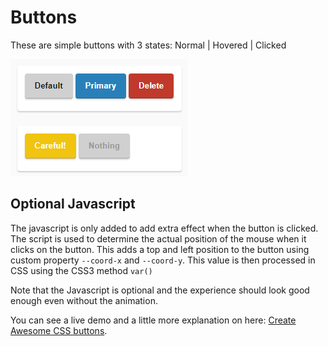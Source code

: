 # Buttons

These are simple buttons with 3 states: Normal | Hovered | Clicked


![Buttons](test/images/buttons.png)


## Optional Javascript

The javascript is only added to add extra effect when the button is clicked. The script is used to determine the actual position of the mouse when it clicks on the button. This adds a top and left position to the button using custom property `--coord-x` and `--coord-y`. This value is then processed in CSS using the CSS3 method `var()`

Note that the Javascript is optional and the experience should look good enough even without the animation.

You can see a live demo and a little more explanation on here: [Create Awesome CSS buttons](https://idiallo.com/blog/create-awesome-css-buttons).
